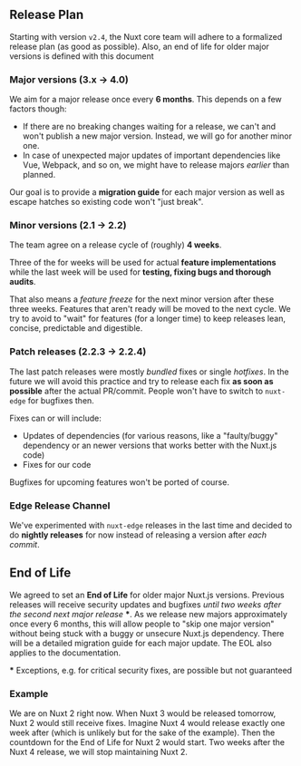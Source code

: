 ## Release Plan

Starting with version `v2.4`, the Nuxt core team will adhere to a formalized release plan (as good as possible).
Also, an end of life for older major versions is defined with this document

### Major versions (3.x -> 4.0)

We aim for a major release once every **6 months**. This depends on a few factors though:

* If there are no breaking changes waiting for a release, we can't and won't publish a new major version. Instead, we will go for another minor one. 
* In case of unexpected major updates of important dependencies like Vue, Webpack, and so on, we might have to release majors *earlier* than planned.


Our goal is to provide a **migration guide** for each major version as well as escape hatches so existing code
won't "just break".

### Minor versions (2.1 -> 2.2)

The team agree on a release cycle of (roughly) **4 weeks**. 

Three of the for weeks will be used for actual **feature implementations** while the last week will be used for 
**testing, fixing bugs and thorough audits**.

That also means a *feature freeze* for the next minor version after these three weeks.
Features that aren't ready will be moved to the next cycle. We try to avoid to "wait" for features 
(for a longer time) to keep releases lean, concise, predictable and digestible.

### Patch releases (2.2.3 -> 2.2.4)

The last patch releases were mostly *bundled* fixes or single *hotfixes*. 
In the future we will avoid this practice and try to release each fix **as soon as possible** after the actual PR/commit.
People won't have to switch to `nuxt-edge` for bugfixes then.

Fixes can or will include:

* Updates of dependencies (for various reasons, like a "faulty/buggy" dependency or an newer versions that works better with the Nuxt.js code)
* Fixes for our code

Bugfixes for upcoming features won't be ported of course.

### Edge Release Channel

We've experimented with `nuxt-edge` releases in the last time and decided to do **nightly releases** for now instead of 
releasing a version after *each commit*.

## End of Life

We agreed to set an **End of Life** for older major Nuxt.js versions. 
Previous releases will receive security updates and bugfixes *until two weeks after the second next major release* **\***. 
As we release new majors approximately once every 6 months, this will allow people to "skip one major version" without
being stuck with a buggy or unsecure Nuxt.js dependency.
There will be a detailed migration guide for each major update.
The EOL also applies to the documentation.

**\*** Exceptions, e.g. for critical security fixes, are possible but not guaranteed


### Example
We are on Nuxt 2 right now. When Nuxt 3 would be released tomorrow, Nuxt 2 would still receive fixes. 
Imagine Nuxt 4 would release exactly one week after (which is unlikely but for the sake of the example). 
Then the countdown for the End of Life for Nuxt 2 would start. 
Two weeks after the Nuxt 4 release, we will stop maintaining Nuxt 2.

